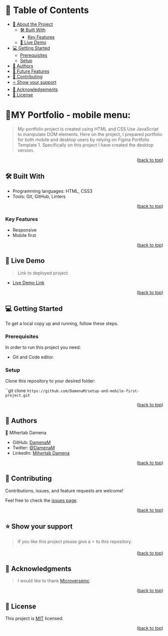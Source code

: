 <!-- TABLE OF CONTENTS -->

# 📗 Table of Contents

- [📖 About the Project](#about-project)
  - [🛠 Built With](#built-with)
    - [Key Features](#key-features)
  - [🚀 Live Demo](#live-demo)
- [💻 Getting Started](#getting-started)
  - [Prerequisites](#prerequisites)
  - [Setup](#setup)
- [👥 Authors](#authors)
- [🔭 Future Features](#future-features)
- [🤝 Contributing](#contributing)
- [⭐️ Show your support](#support)
- [🙏 Acknowledgements](#acknowledgements)
- [📝 License](#license)

<!-- PROJECT DESCRIPTION -->

# 📖MY Portfolio - mobile menu: <a name="about-project"></a>

> My-portfolio project is created using HTML and CSS Use JavaScript to manipulate DOM elements. Here on the project, I prepared portfolio for both mobile and desktop users by relying on Figma Portfolio Template 1. Specifically on this project I have created the desktop version.

<p align="right">(<a href="#readme-top">back to top</a>)</p>

<!-- BUILT WITH -->

## 🛠 Built With <a name="built-with"></a>

- Programming languages: 
    HTML, CSS3
- Tools: 
    Git, GitHub, Linters

<p align="right">(<a href="#readme-top">back to top</a>)</p>

<!-- Features -->

### Key Features <a name="key-features"></a>
- Responsive
- Mobile first

<p align="right">(<a href="#readme-top">back to top</a>)</p>


<!-- LIVE DEMO -->

## 🚀 Live Demo <a name="live-demo"></a>

> Link to deployed project.

- [Live Demo Link](https://damenam.github.io/MihertabDamena.github.io)

<p align="right">(<a href="#readme-top">back to top</a>)</p>

<!-- GETTING STARTED -->

## 💻 Getting Started <a name="getting-started"></a>

To get a local copy up and running, follow these steps.

### Prerequisites

In order to run this project you need:

- Git and Code editor.

### Setup

Clone this repository to your desired folder:

``git clone `https://github.com/DamenaM/setup-and-mobile-first-project.git`

<p align="right">(<a href="#readme-top">back to top</a>)</p>


<!-- AUTHORS -->

## 👥 Authors <a name="authors"></a>

👤 MIhertab Damena

- GitHub: [DamenaM](https://github.com/DamenaM)
- Twitter: [@DamenaM](https://twitter.com/DamenaM)
- LinkedIn: [Mihertab Damena](linkedin.com/in/DamenaM)

<p align="right">(<a href="#readme-top">back to top</a>)</p>



<!-- CONTRIBUTING -->

## 🤝 Contributing <a name="contributing"></a>

Contributions, issues, and feature requests are welcome!

Feel free to check the [issues page](https://github.com/DamenaM/setup-and-mobile-first-project.git).

<p align="right">(<a href="#readme-top">back to top</a>)</p>


<!-- SUPPORT -->

## ⭐️ Show your support <a name="support"></a>

> If you like this project please give a ⭐️ to this repository.

<p align="right">(<a href="#readme-top">back to top</a>)</p>

<!-- ACKNOWLEDGEMENTS -->

## 🙏 Acknowledgments <a name="acknowledgements"></a>

> I would like to thank [Microverseinc](https://github.com/microverseinc).

<p align="right">(<a href="#readme-top">back to top</a>)</p>

<!-- LICENSE -->

## 📝 License <a name="license"></a>

This project is [MIT](./MIT.md) licensed.

<p align="right">(<a href="#readme-top">back to top</a>)</p>